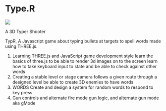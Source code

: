 # Type.R

![](https://media.giphy.com/media/XzXy2vzGjlQbKUpO6s/giphy.gif)

A 3D Typer Shooter

TypR, A Javascript game about typing bullets at targets to spell words made using THREE.js.

[](https://media.giphy.com/media/WpxQ5IRXdXqIMugj0N/giphy.gif)

1. Learning THREE.js and JavaScript game development style
learn the basics of three.js to be able to render 3d images on to the screen
learn how to take keyboard input to state and be able to check against other words
2. Creating a stable level or stage
camera follows a given route through a designed level
be able to create 3D enemies to have words
3. WORDS
Create and design a system for random words to respond to key press
3. Gun controls and alternate fire mode
gun logic, and alternate gun mode aka gMode
